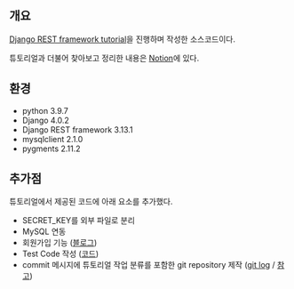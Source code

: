 ## 개요

[Django REST framework tutorial](https://www.django-rest-framework.org/tutorial/1-serialization/)을 진행하며 작성한 소스코드이다.

튜토리얼과 더불어 찾아보고 정리한 내용은 [Notion](https://www.notion.so/DRF-tutorial-453cc2ab039e49d8b2150dd112fd8703)에 있다.



## 환경

* python 3.9.7
* Django 4.0.2
* Django REST framework 3.13.1
* mysqlclient 2.1.0
* pygments 2.11.2



## 추가점

튜토리얼에서 제공된 코드에 아래 요소를 추가했다.

* SECRET_KEY를 외부 파일로 분리
* MySQL 연동
* 회원가입 기능 ([블로그](https://velog.io/@azzurri21/DRF-tutorial-%EC%BD%94%EB%93%9C%EC%97%90-%ED%9A%8C%EC%9B%90%EA%B0%80%EC%9E%85-%EA%B8%B0%EB%8A%A5-%EC%B6%94%EA%B0%80%ED%95%98%EA%B8%B0))
* Test Code 작성 ([코드](https://github.com/jseop-lim/drf-tutorial/blob/main/snippets/tests.py))
* commit 메시지에 튜토리얼 작업 분류를 포함한 git repository 제작 ([git log](https://github.com/jseop-lim/drf-tutorial/commits/main) / [참고](https://xtring-dev.tistory.com/entry/Git-%EA%B7%9C%EC%B9%99%EC%A0%81%EC%9D%B8-Commit-%EB%A9%94%EC%84%B8%EC%A7%80%EB%A1%9C-%EA%B0%9C%EB%B0%9C%ED%8C%80-%ED%98%91%EC%97%85%ED%95%98%EA%B8%B0-%F0%9F%91%BE))
